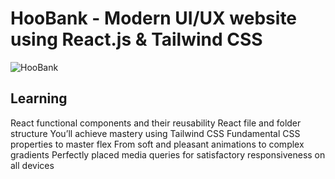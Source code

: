 # HooBank - Modern UI/UX website using React.js & Tailwind CSS

![HooBank](https://i.ibb.co/BK1Hn0x/Screenshot-2022-08-08-at-4-05-48-PM.png)

## Learning
React functional components and their reusability
React file and folder structure
You’ll achieve mastery using Tailwind CSS
Fundamental CSS properties to master flex
From soft and pleasant animations to complex gradients
Perfectly placed media queries for satisfactory responsiveness on all devices